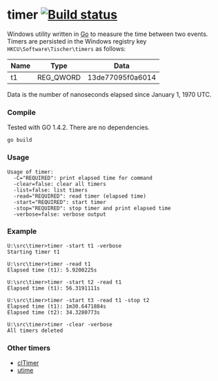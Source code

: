 ﻿# timer [![Build status](https://ci.appveyor.com/api/projects/status/au8q12tabnam2t9a?svg=true)](https://ci.appveyor.com/project/tischda/timer)

Windows utility written in [Go](https://www.golang.org) to measure the time between two events.
Timers are persisted in the Windows registry key
`HKCU\Software\Tischer\timers` as follows:

Name  | Type      | Data
----  | ----      | ----
t1    | REG_QWORD | 13de77095f0a6014

Data is the number of nanoseconds elapsed since January 1, 1970 UTC.

### Compile

Tested with GO 1.4.2. There are no dependencies.

~~~
go build
~~~

### Usage

~~~
Usage of timer:
  -C="REQUIRED": print elapsed time for command
  -clear=false: clear all timers
  -list=false: list timers
  -read="REQUIRED": read timer (elapsed time)
  -start="REQUIRED": start timer
  -stop="REQUIRED": stop timer and print elapsed time
  -verbose=false: verbose output
~~~

### Example

~~~
U:\src\timer>timer -start t1 -verbose
Starting timer t1

U:\src\timer>timer -read t1
Elapsed time (t1): 5.9200225s

U:\src\timer>timer -start t2 -read t1
Elapsed time (t1): 56.3191111s

U:\src\timer>timer -start t3 -read t1 -stop t2
Elapsed time (t1): 1m30.6471884s
Elapsed time (t2): 34.3280773s

U:\src\timer>timer -clear -verbose
All timers deleted
~~~

### Other timers

* [clTimer](http://www.cylog.org/tools/cmdline.jsp)
* [utime](http://www.rohitab.com/discuss/topic/38678-unix-time-on-windows/)
